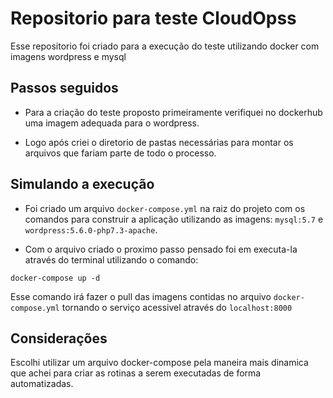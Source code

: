 # Repositorio para teste CloudOpss

Esse repositorio foi criado para a execução do teste utilizando docker com imagens wordpress e mysql

## Passos seguidos

- Para a criação do teste proposto primeiramente verifiquei no dockerhub uma imagem adequada para o wordpress.

- Logo após criei o diretorio de pastas necessárias para montar os arquivos que fariam parte de todo o processo.


## Simulando a execução

- Foi criado um arquivo `docker-compose.yml` na raiz do projeto com os comandos para construir a aplicação utilizando as imagens: `mysql:5.7` e `wordpress:5.6.0-php7.3-apache`.

- Com o arquivo criado o proximo passo pensado foi em executa-la através do terminal utilizando o comando:

`docker-compose up -d`

Esse comando irá fazer o pull das imagens contidas no arquivo `docker-compose.yml` tornando o serviço acessivel através do `localhost:8000`

## Considerações

Escolhi utilizar um arquivo docker-compose pela maneira mais dinamica que achei para criar as rotinas a serem executadas de forma automatizadas.